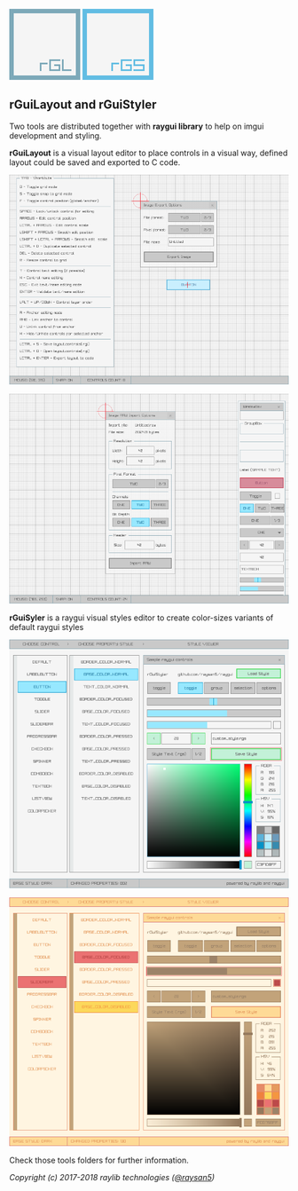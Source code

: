 ![rGuiLayout logo](rGuiLayout/logo/rguilayout_128x128.png) ![rGuiStyler logo](rGuiStyler/logo/rguistyler_128x128.png)

## rGuiLayout and rGuiStyler
Two tools are distributed together with **raygui library** to help on imgui development and styling.

**rGuiLayout** is a visual layout editor to place controls in a visual way, defined layout could be saved and exported to C code.

![rGuiLayout help panel](rGuiLayout/screenshots/screenshot000.png)

![rGuiLayout controls panel](rGuiLayout/screenshots/screenshot003.png)

**rGuiSyler** is a raygui visual styles editor to create color-sizes variants of default raygui styles

![rGuiStyler light style](rGuiStyler/screenshots/screenshot000.png)

![rGuiStyler candy style](rGuiStyler/screenshots/screenshot003.png)

Check those tools folders for further information.

*Copyright (c) 2017-2018 raylib technologies ([@raysan5](https://twitter.com/raysan5))*
